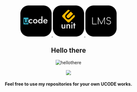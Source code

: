 <head>
    <p align="center">
        <a href="https://ucode.world/en/" target="_blank">
            <img src="https://github.com/NogaKazaha/NogaKazaha/blob/master/img/Header/ucode.png" height="100px">
        </a>
        <a href="https://unitfactory.net/" target="_blank">
            <img src="https://github.com/NogaKazaha/NogaKazaha/blob/master/img/Header/unit.png" height="100px">
        </a>
        <a href="https://lms.ucode.world/users/osavich/" target="_blank">
            <img src="https://github.com/NogaKazaha/NogaKazaha/blob/master/img/Header/lms.png" height="100px">
        </a>
        <h2 align="center">Hello there</h2>
    </p>
</head>

<footer>
<p align="center"><img src="https://emoji.gg/assets/emoji/2860_hellothere.gif" width="64px" height="64px" alt="hellothere"></a></p>
<div align="center">
    <img align="center" src="https://github-readme-stats-mu-lime.vercel.app/api?username=nogakazaha&show_icons=true&include_all_commits=true&theme=buefy">
</div>
<h4 align="center">Feel free to use my repositories for your own UCODE works.</h4>
</footer>
